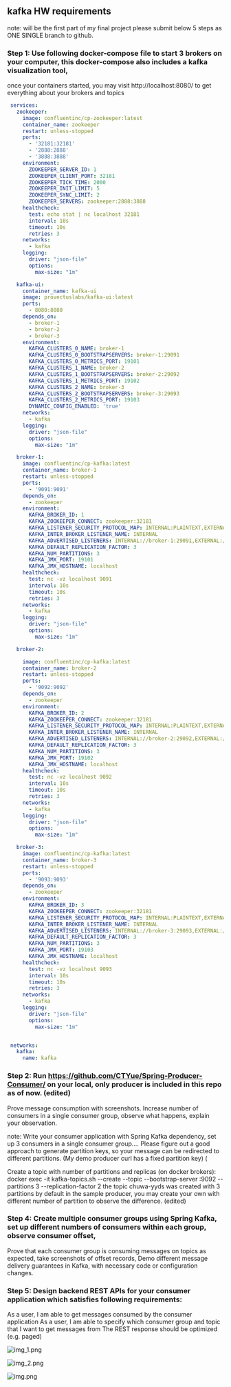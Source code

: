 ## kafka HW requirements
note: will be the first part of my final project
please submit below 5 steps as ONE SINGLE branch to github.


### Step 1: Use following docker-compose file to start 3 brokers on your computer, this docker-compose also includes a kafka visualization tool, 
once your containers started, you may visit http://localhost:8080/ to get everything about your brokers and topics
```yaml
 services:
   zookeeper:
     image: confluentinc/cp-zookeeper:latest
     container_name: zookeeper
     restart: unless-stopped
     ports:
       - '32181:32181'
       - '2888:2888'
       - '3888:3888'
     environment:
       ZOOKEEPER_SERVER_ID: 1
       ZOOKEEPER_CLIENT_PORT: 32181
       ZOOKEEPER_TICK_TIME: 2000
       ZOOKEEPER_INIT_LIMIT: 5
       ZOOKEEPER_SYNC_LIMIT: 2
       ZOOKEEPER_SERVERS: zookeeper:2888:3888
     healthcheck:
       test: echo stat | nc localhost 32181
       interval: 10s
       timeout: 10s
       retries: 3
     networks:
       - kafka
     logging:
       driver: "json-file"
       options:
         max-size: "1m"

   kafka-ui:
     container_name: kafka-ui
     image: provectuslabs/kafka-ui:latest
     ports:
       - 8080:8080
     depends_on:
       - broker-1
       - broker-2
       - broker-3
     environment:
       KAFKA_CLUSTERS_0_NAME: broker-1
       KAFKA_CLUSTERS_0_BOOTSTRAPSERVERS: broker-1:29091
       KAFKA_CLUSTERS_0_METRICS_PORT: 19101
       KAFKA_CLUSTERS_1_NAME: broker-2
       KAFKA_CLUSTERS_1_BOOTSTRAPSERVERS: broker-2:29092
       KAFKA_CLUSTERS_1_METRICS_PORT: 19102
       KAFKA_CLUSTERS_2_NAME: broker-3
       KAFKA_CLUSTERS_2_BOOTSTRAPSERVERS: broker-3:29093
       KAFKA_CLUSTERS_2_METRICS_PORT: 19103
       DYNAMIC_CONFIG_ENABLED: 'true'
     networks:
       - kafka
     logging:
       driver: "json-file"
       options:
         max-size: "1m"

   broker-1:
     image: confluentinc/cp-kafka:latest
     container_name: broker-1
     restart: unless-stopped
     ports:
       - '9091:9091'
     depends_on:
       - zookeeper
     environment:
       KAFKA_BROKER_ID: 1
       KAFKA_ZOOKEEPER_CONNECT: zookeeper:32181
       KAFKA_LISTENER_SECURITY_PROTOCOL_MAP: INTERNAL:PLAINTEXT,EXTERNAL:PLAINTEXT
       KAFKA_INTER_BROKER_LISTENER_NAME: INTERNAL
       KAFKA_ADVERTISED_LISTENERS: INTERNAL://broker-1:29091,EXTERNAL://localhost:9091
       KAFKA_DEFAULT_REPLICATION_FACTOR: 3
       KAFKA_NUM_PARTITIONS: 3
       KAFKA_JMX_PORT: 19101
       KAFKA_JMX_HOSTNAME: localhost
     healthcheck:
       test: nc -vz localhost 9091
       interval: 10s
       timeout: 10s
       retries: 3
     networks:
       - kafka
     logging:
       driver: "json-file"
       options:
         max-size: "1m"

   broker-2:

     image: confluentinc/cp-kafka:latest
     container_name: broker-2
     restart: unless-stopped
     ports:
       - '9092:9092'
     depends_on:
       - zookeeper
     environment:
       KAFKA_BROKER_ID: 2
       KAFKA_ZOOKEEPER_CONNECT: zookeeper:32181
       KAFKA_LISTENER_SECURITY_PROTOCOL_MAP: INTERNAL:PLAINTEXT,EXTERNAL:PLAINTEXT
       KAFKA_INTER_BROKER_LISTENER_NAME: INTERNAL
       KAFKA_ADVERTISED_LISTENERS: INTERNAL://broker-2:29092,EXTERNAL://localhost:9092
       KAFKA_DEFAULT_REPLICATION_FACTOR: 3
       KAFKA_NUM_PARTITIONS: 3
       KAFKA_JMX_PORT: 19102
       KAFKA_JMX_HOSTNAME: localhost
     healthcheck:
       test: nc -vz localhost 9092
       interval: 10s
       timeout: 10s
       retries: 3
     networks:
       - kafka
     logging:
       driver: "json-file"
       options:
         max-size: "1m"

   broker-3:
     image: confluentinc/cp-kafka:latest
     container_name: broker-3
     restart: unless-stopped
     ports:
       - '9093:9093'
     depends_on:
       - zookeeper
     environment:
       KAFKA_BROKER_ID: 3
       KAFKA_ZOOKEEPER_CONNECT: zookeeper:32181
       KAFKA_LISTENER_SECURITY_PROTOCOL_MAP: INTERNAL:PLAINTEXT,EXTERNAL:PLAINTEXT
       KAFKA_INTER_BROKER_LISTENER_NAME: INTERNAL
       KAFKA_ADVERTISED_LISTENERS: INTERNAL://broker-3:29093,EXTERNAL://localhost:9093
       KAFKA_DEFAULT_REPLICATION_FACTOR: 3
       KAFKA_NUM_PARTITIONS: 3
       KAFKA_JMX_PORT: 19103
       KAFKA_JMX_HOSTNAME: localhost
     healthcheck:
       test: nc -vz localhost 9093
       interval: 10s
       timeout: 10s
       retries: 3
     networks:
       - kafka
     logging:
       driver: "json-file"
       options:
         max-size: "1m"


 networks:
   kafka:
     name: kafka
```

### Step 2: Run https://github.com/CTYue/Spring-Producer-Consumer/ on your local, only producer is included in this repo as of now. (edited) 

Prove message consumption with screenshots.
Increase number of consumers in a single consumer group, observe what happens, explain your observation.

note: Write your consumer application with Spring Kafka dependency, set up 3 consumers in a single consumer group.…
Please figure out a good approach to generate partition keys, so your message can be redirected to different partitions. (My demo producer curl has a fixed partition key) (

Create  a topic with number of partitions and replicas (on docker brokers):
docker exec -it <your-broker-container-id> kafka-topics.sh --create --topic <your-topic-name> --bootstrap-server <your-broker-container-id>:9092 --partitions 3 --replication-factor 2
the topic chuwa-yyds was created with 3 partitions by default in the sample producer, you may create your own with different number of partition to observe the difference. (edited)

### Step 4: Create multiple consumer groups using Spring Kafka, set up different numbers of consumers within each group, observe consumer offset,
Prove that each consumer group is consuming messages on topics as expected, take screenshots of offset records,
Demo different message delivery guarantees in Kafka, with necessary code or configuration changes.

### Step 5: Design backend REST APIs for your consumer application which satisfies following requirements:
As a user, I am able to get messages consumed by the consumer application
As a  user, I am able to specify which consumer group and topic that I want to get messages from
The REST response should be optimized (e.g. paged)




![img_1.png](img_1.png)

![img_2.png](img_2.png)

![img.png](img.png)


